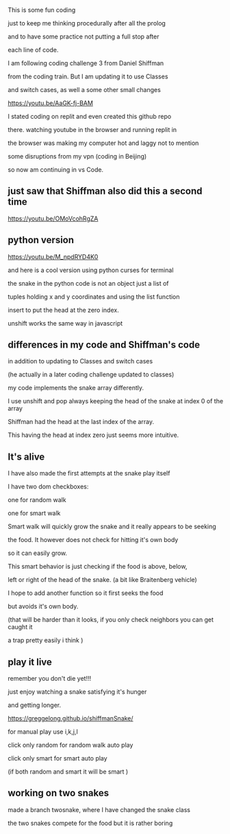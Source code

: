 This is some fun coding

just to keep me thinking procedurally after all the prolog

and to have some practice not putting a full stop after

each line of code.

I am following coding challenge 3 from Daniel Shiffman

from the coding train.  But I am updating it to use Classes

and switch cases, as well a some other small changes 

https://youtu.be/AaGK-fj-BAM

I stated coding on replit and even created this github repo

there. watching youtube in the browser and running replit in 

the browser was making my computer hot and laggy not to mention

some disruptions from my vpn (coding in Beijing)

so now am continuing in vs Code.

## just saw that Shiffman also did this a second time

https://youtu.be/OMoVcohRgZA


## python version

https://youtu.be/M_npdRYD4K0

and here is a cool version using python curses for terminal

the snake in the python code is not an object just a list of

tuples holding x and y coordinates and using the list function 

insert to put the head at the zero index.

unshift works the same way in javascript 


## differences in my code and Shiffman's code

in addition to updating to Classes and switch cases 

(he actually in a later coding challenge updated to classes)

my code implements the snake array differently.  

I use unshift and pop always keeping the head of the snake at index 0 of the array

Shiffman had the head at the last index of the array.

This having the head at index zero just seems more intuitive.


## It's alive

I have also made the first attempts at the snake play itself

I have two dom checkboxes:

one for random walk

one for smart walk

Smart walk will quickly grow the snake and it really appears to be seeking 

the food.  It however does not check for hitting it's own body

so it can easily grow.  

This smart behavior is just checking if the food is above, below,

left or right of the head of the snake. (a bit like Braitenberg vehicle)

I hope to add another function so it first seeks the food

but avoids it's own body.
 
 (that will be harder than it looks, if you only check neighbors you can get caught it
 
 a trap pretty easily i think )

 
 ## play it live

 remember you don't die yet!!!

 just enjoy watching a snake satisfying it's hunger

 and getting longer.
 

 https://greggelong.github.io/shiffmanSnake/

 for manual play use i,k,j,l

 click only random for random walk auto play

 click only smart for smart auto play

 (if both random and smart it will be smart )

## working on two snakes

made a branch twosnake, where I have changed the snake class

the two snakes compete for the food but it is rather boring

